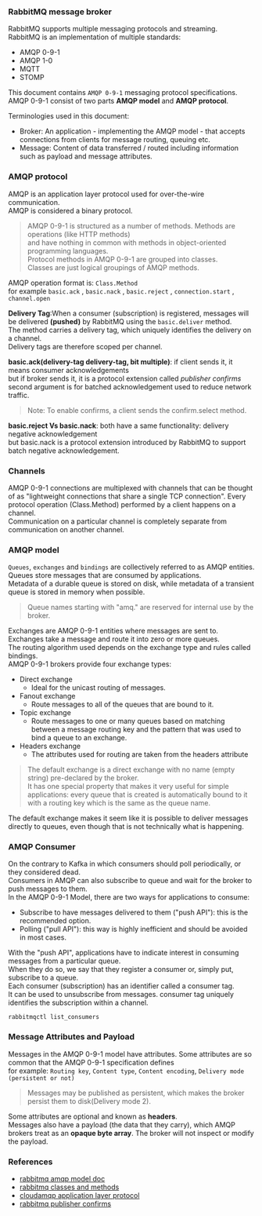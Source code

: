 ### RabbitMQ message broker    
RabbitMQ supports multiple messaging protocols and streaming.    
RabbitMQ is an implementation of multiple standards:
- AMQP 0-9-1
- AMQP 1-0
- MQTT
- STOMP

This document contains `AMQP 0-9-1` messaging protocol specifications.   
AMQP 0-9-1 consist of two parts  **AMQP model** and **AMQP protocol**.     

Terminologies used in this document:
- Broker: An application - implementing the AMQP model - that accepts connections from clients for message routing, queuing etc.
- Message: Content of data transferred / routed including information such as payload and message attributes.

### AMQP protocol
AMQP is an application layer protocol used for over-the-wire communication.     
AMQP is considered a binary protocol.    
> AMQP 0-9-1 is structured as a number of methods. Methods are operations (like HTTP methods)           
> and have nothing in common with methods in object-oriented programming languages.      
> Protocol methods in AMQP 0-9-1 are grouped into classes.     
> Classes are just logical groupings of AMQP methods.

AMQP operation format is: `Class.Method`    
for example `basic.ack` , `basic.nack` , `basic.reject` , `connection.start` , `channel.open`   

**Delivery Tag**:When a consumer (subscription) is registered, messages will be delivered __(pushed)__ by RabbitMQ using the `basic.deliver` method.     
The method carries a delivery tag, which uniquely identifies the delivery on a channel.      
Delivery tags are therefore scoped per channel.    

**basic.ack(delivery-tag delivery-tag, bit multiple)**: if client sends it, it means consumer acknowledgements    
but if broker sends it, it is a protocol extension called *publisher confirms*    
second argument is for batched acknowledgement used to reduce network traffic.    
>Note: To enable confirms, a client sends the confirm.select method.

**basic.reject Vs basic.nack**: both have a same functionality: delivery negative acknowledgement    
but basic.nack is a protocol extension introduced by RabbitMQ to support batch negative acknowledgement.    

### Channels
AMQP 0-9-1 connections are multiplexed with channels that can be thought of as "lightweight connections that share a single TCP connection".
Every protocol operation (Class.Method) performed by a client happens on a channel.     
Communication on a particular channel is completely separate from communication on another channel.

### AMQP model
`Queues`, `exchanges` and `bindings` are collectively referred to as AMQP entities.    
Queues store messages that are consumed by applications.    
Metadata of a durable queue is stored on disk, while metadata of a transient queue is stored in memory when possible.     
>Queue names starting with "amq." are reserved for internal use by the broker.

Exchanges are AMQP 0-9-1 entities where messages are sent to.     
Exchanges take a message and route it into zero or more queues.     
The routing algorithm used depends on the exchange type and rules called bindings.     
AMQP 0-9-1 brokers provide four exchange types:
- Direct exchange
  - Ideal for the unicast routing of messages.
- Fanout exchange
  - Route messages to all of the queues that are bound to it.
- Topic exchange
  - Route messages to one or many queues based on matching between a message routing key and the pattern that was used to bind a queue to an exchange.
- Headers exchange
  - The attributes used for routing are taken from the headers attribute
>The default exchange is a direct exchange with no name (empty string) pre-declared by the broker.     
>It has one special property that makes it very useful for simple applications: 
>every queue that is created is automatically bound to it with a routing key which is the same as the queue name.

The default exchange makes it seem like it is possible to deliver messages directly to queues, even though that is not technically what is happening.

### AMQP Consumer    
On the contrary to Kafka in which consumers should poll periodically, or they considered dead.     
Consumers in AMQP can also subscribe to queue and wait for the broker to push messages to them.     
In the AMQP 0-9-1 Model, there are two ways for applications to consume:    
- Subscribe to have messages delivered to them ("push API"): this is the recommended option.
- Polling ("pull API"): this way is highly inefficient and should be avoided in most cases.

With the "push API", applications have to indicate interest in consuming messages from a particular queue.     
When they do so, we say that they register a consumer or, simply put, subscribe to a queue.     
Each consumer (subscription) has an identifier called a consumer tag.      
It can be used to unsubscribe from messages. consumer tag uniquely identifies the subscription within a channel.    
```shell
rabbitmqctl list_consumers
```

### Message Attributes and Payload   
Messages in the AMQP 0-9-1 model have attributes. Some attributes are so common that the AMQP 0-9-1 specification defines    
for example: `Routing key`, `Content type`, `Content encoding`, `Delivery mode (persistent or not)`    
> Messages may be published as persistent, which makes the broker persist them to disk(Delivery mode 2).

Some attributes are optional and known as **headers**.     
Messages also have a payload (the data that they carry), which AMQP brokers treat as an __opaque byte array__. The broker will not inspect or modify the payload.     

### References
- [rabbitmq amqp model doc](https://www.rabbitmq.com/tutorials/amqp-concepts.html)
- [rabbitmq classes and methods](https://www.rabbitmq.com/amqp-0-9-1-quickref.html)
- [cloudamqp application layer protocol](https://www.cloudamqp.com/blog/what-is-amqp-and-why-is-it-used-in-rabbitmq.html)
- [rabbitmq publisher confirms](https://www.rabbitmq.com/confirms.html)